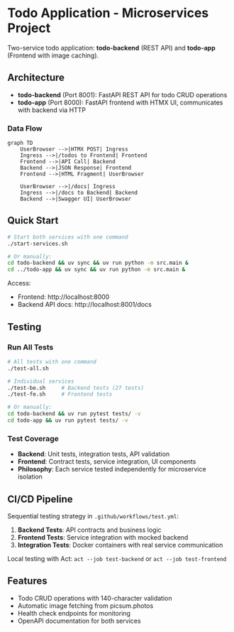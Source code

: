 # Todo Application - Microservices Project

Two-service todo application: **todo-backend** (REST API) and **todo-app** (Frontend with image caching).

## Architecture

- **todo-backend** (Port 8001): FastAPI REST API for todo CRUD operations
- **todo-app** (Port 8000): FastAPI frontend with HTMX UI, communicates with backend via HTTP

### Data Flow

```mermaid
graph TD
    UserBrowser -->|HTMX POST| Ingress
    Ingress -->|/todos to Frontend| Frontend
    Frontend -->|API Call| Backend
    Backend -->|JSON Response| Frontend
    Frontend -->|HTML Fragment| UserBrowser

    UserBrowser -->|/docs| Ingress
    Ingress -->|/docs to Backend| Backend
    Backend -->|Swagger UI| UserBrowser
```

## Quick Start

```bash
# Start both services with one command
./start-services.sh

# Or manually:
cd todo-backend && uv sync && uv run python -m src.main &
cd ../todo-app && uv sync && uv run python -m src.main &
```

Access:
- Frontend: http://localhost:8000
- Backend API docs: http://localhost:8001/docs

## Testing

### Run All Tests
```bash
# All tests with one command
./test-all.sh

# Individual services
./test-be.sh     # Backend tests (27 tests)
./test-fe.sh     # Frontend tests

# Or manually:
cd todo-backend && uv run pytest tests/ -v
cd todo-app && uv run pytest tests/ -v
```

### Test Coverage
- **Backend**: Unit tests, integration tests, API validation
- **Frontend**: Contract tests, service integration, UI components
- **Philosophy**: Each service tested independently for microservice isolation

## CI/CD Pipeline

Sequential testing strategy in `.github/workflows/test.yml`:
1. **Backend Tests**: API contracts and business logic
2. **Frontend Tests**: Service integration with mocked backend
3. **Integration Tests**: Docker containers with real service communication

Local testing with Act: `act --job test-backend` or `act --job test-frontend`

## Features

- Todo CRUD operations with 140-character validation
- Automatic image fetching from picsum.photos
- Health check endpoints for monitoring
- OpenAPI documentation for both services
